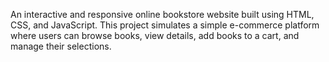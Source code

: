 An interactive and responsive online bookstore website built using HTML, CSS, and JavaScript. This project simulates a simple e-commerce platform where users can browse books, view details, add books to a cart, and manage their selections.
